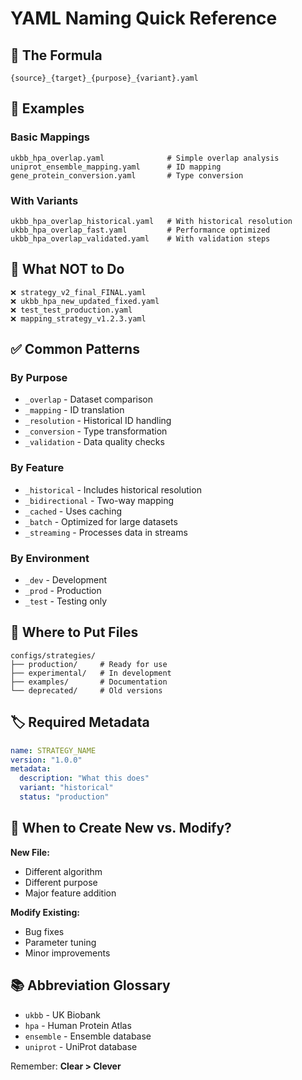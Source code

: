 # YAML Naming Quick Reference

## 🎯 The Formula
```
{source}_{target}_{purpose}_{variant}.yaml
```

## 📝 Examples

### Basic Mappings
```
ukbb_hpa_overlap.yaml              # Simple overlap analysis
uniprot_ensemble_mapping.yaml      # ID mapping
gene_protein_conversion.yaml       # Type conversion
```

### With Variants
```
ukbb_hpa_overlap_historical.yaml   # With historical resolution
ukbb_hpa_overlap_fast.yaml         # Performance optimized
ukbb_hpa_overlap_validated.yaml    # With validation steps
```

## 🚫 What NOT to Do
```
❌ strategy_v2_final_FINAL.yaml
❌ ukbb_hpa_new_updated_fixed.yaml
❌ test_test_production.yaml
❌ mapping_strategy_v1.2.3.yaml
```

## ✅ Common Patterns

### By Purpose
- `_overlap` - Dataset comparison
- `_mapping` - ID translation
- `_resolution` - Historical ID handling
- `_conversion` - Type transformation
- `_validation` - Data quality checks

### By Feature
- `_historical` - Includes historical resolution
- `_bidirectional` - Two-way mapping
- `_cached` - Uses caching
- `_batch` - Optimized for large datasets
- `_streaming` - Processes data in streams

### By Environment
- `_dev` - Development
- `_prod` - Production
- `_test` - Testing only

## 📁 Where to Put Files
```
configs/strategies/
├── production/     # Ready for use
├── experimental/   # In development
├── examples/       # Documentation
└── deprecated/     # Old versions
```

## 🏷️ Required Metadata
```yaml
name: STRATEGY_NAME
version: "1.0.0"
metadata:
  description: "What this does"
  variant: "historical"
  status: "production"
```

## 🤔 When to Create New vs. Modify?

**New File:**
- Different algorithm
- Different purpose
- Major feature addition

**Modify Existing:**
- Bug fixes
- Parameter tuning
- Minor improvements

## 📚 Abbreviation Glossary
- `ukbb` - UK Biobank
- `hpa` - Human Protein Atlas
- `ensemble` - Ensemble database
- `uniprot` - UniProt database

Remember: **Clear > Clever**
